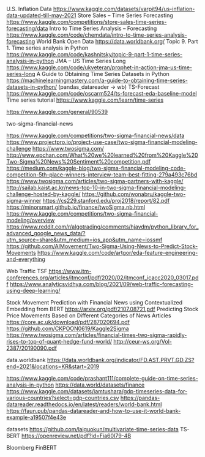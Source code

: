 U.S. Inflation Data
https://www.kaggle.com/datasets/varpit94/us-inflation-data-updated-till-may-2021
Store Sales – Time Series Forecasting
https://www.kaggle.com/competitions/store-sales-time-series-forecasting/data
Intro to Time Series Analysis – Forecasting
https://www.kaggle.com/code/chemdata/intro-to-time-series-analysis-forecasting
World Bank Open Data
https://data.worldbank.org/
Topic 9. Part 1. Time series analysis in Python
https://www.kaggle.com/code/kashnitsky/topic-9-part-1-time-series-analysis-in-python
JMA – US Time Series Long
https://www.kaggle.com/code/ukveteran/prophet-in-action-jma-us-time-series-long
A Guide to Obtaining Time Series Datasets in Python 
https://machinelearningmastery.com/a-guide-to-obtaining-time-series-datasets-in-python/
(pandas_datareader → wb)
TS-Forecast
https://www.kaggle.com/code/oscarm524/ts-forecast-eda-baseline-model
Time series tutorial
https://www.kaggle.com/learn/time-series

https://www.kaggle.com/general/90539

two-sigma-financial-news

https://www.kaggle.com/competitions/two-sigma-financial-news/data
https://www.projectpro.io/project-use-case/two-sigma-financial-modeling-challenge
https://www.twosigma.com/
http://www.epchan.com/What%20we%20learned%20from%20Kaggle%20Two-Sigma%20News%20Sentiment%20competition.pdf
https://medium.com/kaggle-blog/two-sigma-financial-modeling-code-competition-5th-place-winners-interview-team-best-fitting-279a493c76bd
https://www.twosigma.com/articles/two-sigma-partners-with-kaggle/
http://sailab.kaist.ac.kr/news-top-10-in-two-sigma-financial-modeling-challenge-hosted-by-kaggle/
https://github.com/wonabru/kaggle-two-sigma-winner
https://cs229.stanford.edu/proj2018/report/82.pdf
https://minorsmart.github.io/finance/twoSigma.nb.html
https://www.kaggle.com/competitions/two-sigma-financial-modeling/overview
https://www.reddit.com/r/algotrading/comments/hjavdm/python_library_for_advanced_google_news_data/?utm_source=share&utm_medium=ios_app&utm_name=iossmf
https://github.com/AIMovement/Two-Sigma-Using-News-to-Predict-Stock-Movements
https://www.kaggle.com/code/artgor/eda-feature-engineering-and-everything


Web Traffic TSF
https://www.itm-conferences.org/articles/itmconf/pdf/2020/02/itmconf_icacc2020_03017.pdf
https://www.analyticsvidhya.com/blog/2021/09/web-traffic-forecasting-using-deep-learning/

Stock Movement Prediction with Financial News using Contextualized Embedding from BERT
https://arxiv.org/pdf/2107.08721.pdf
Predicting Stock Price Movements Based on Different Categories of News Articles
https://core.ac.uk/download/pdf/287020694.pdf
https://github.com/CKPOON0619/Kaggle2Sigma
https://www.twosigma.com/articles/financial-times-two-sigma-rapidly-rises-to-top-of-quant-hedge-fund-world/
http://ceur-ws.org/Vol-2387/20190090.pdf

data.worldbank
https://data.worldbank.org/indicator/FD.AST.PRVT.GD.ZS?end=2021&locations=KR&start=2019

https://www.kaggle.com/code/prashant111/complete-guide-on-time-series-analysis-in-python
https://data.world/datasets/finance
https://www.kaggle.com/datasets/iamtushara/gdp-timeseries-data-for-various-countries?select=gdp-countries.csv
https://pandas-datareader.readthedocs.io/en/latest/readers/world-bank.html
https://faun.pub/pandas-datareader-and-how-to-use-it-world-bank-example-a19507f4e43e

datasets
https://github.com/laiguokun/multivariate-time-series-data
TS-BERT
https://openreview.net/pdf?id=Fia60I79-4B

Bloomberg
FinBERT
